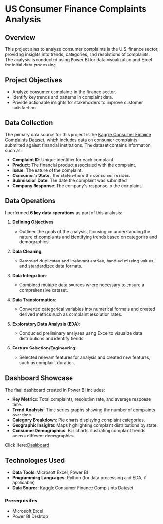 # US Consumer Finance Complaints Analysis

## Overview

This project aims to analyze consumer complaints in the U.S. finance sector, providing insights into trends, categories, and resolutions of complaints. The analysis is conducted using Power BI for data visualization and Excel for initial data processing.

## Project Objectives

- Analyze consumer complaints in the finance sector.
- Identify key trends and patterns in complaint data.
- Provide actionable insights for stakeholders to improve customer satisfaction.

## Data Collection

The primary data source for this project is the [Kaggle Consumer Finance Complaints Dataset](https://www.kaggle.com/datasets), which includes data on consumer complaints submitted against financial institutions. The dataset contains information such as:

- **Complaint ID**: Unique identifier for each complaint.
- **Product**: The financial product associated with the complaint.
- **Issue**: The nature of the complaint.
- **Consumer’s State**: The state where the consumer resides.
- **Submission Date**: The date the complaint was submitted.
- **Company Response**: The company's response to the complaint.

## Data Operations

I performed **6 key data operations** as part of this analysis:

1. **Defining Objectives**:
   - Outlined the goals of the analysis, focusing on understanding the nature of complaints and identifying trends based on categories and demographics.

2. **Data Cleaning**:
   - Removed duplicates and irrelevant entries, handled missing values, and standardized data formats.

3. **Data Integration**:
   - Combined multiple data sources where necessary to ensure a comprehensive dataset.

4. **Data Transformation**:
   - Converted categorical variables into numerical formats and created derived metrics such as complaint resolution rates.

5. **Exploratory Data Analysis (EDA)**:
   - Conducted preliminary analyses using Excel to visualize data distributions and identify trends.

6. **Feature Selection/Engineering**:
   - Selected relevant features for analysis and created new features, such as complaint duration.

## Dashboard Showcase

The final dashboard created in Power BI includes:

- **Key Metrics**: Total complaints, resolution rate, and average response time.
- **Trend Analysis**: Time series graphs showing the number of complaints over time.
- **Category Breakdown**: Pie charts displaying complaint categories.
- **Geographic Insights**: Maps highlighting complaint distributions by state.
- **Consumer Demographics**: Bar charts illustrating complaint trends across different demographics.

Click Here:[Dashboard](https://github.com/DhruvilPanchal205/Power-BI-Dashboards/blob/main/US%20Finance%20Consumer%20Complaints/US%20Consumer%20Complaint%20Analysis.pdf)

## Technologies Used

- **Data Tools**: Microsoft Excel, Power BI
- **Programming Languages**: Python (for data processing and EDA, if applicable)
- **Data Source**: Kaggle Consumer Finance Complaints Dataset
### Prerequisites

- Microsoft Excel
- Power BI Desktop
